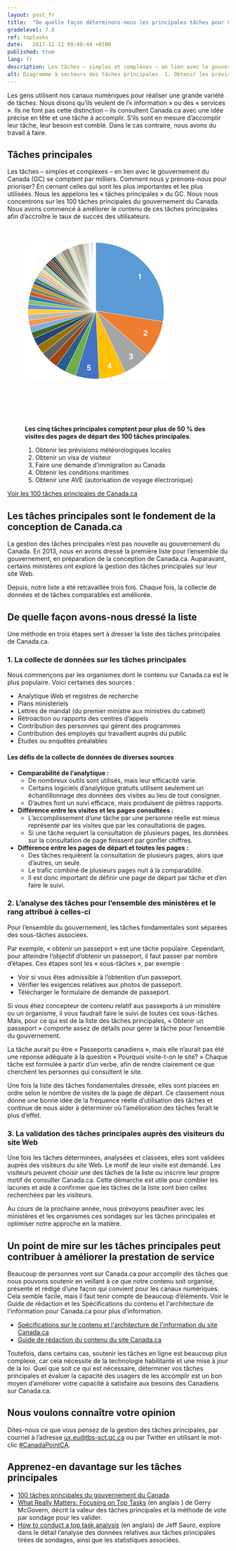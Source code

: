 ```yaml
---
layout: post_fr
title:  "De quelle façon déterminons-nous les principales tâches pour Canada.ca"
gradelevel: 7.8
ref: toptasks
date:   2017-12-11 09:48:44 +0100
published: true
lang: fr
description: Les tâches – simples et complexes – en lien avec le gouvernement du Canada (GC) se comptent par milliers. Comment nous y prenons-nous pour prioriser?
alt: Diagramme à secteurs des tâches principales. 1. Obtenir les prévisions météorologiques locales 28 % 2. Obtenir un visa de visiteur 9 % 3. Faire une demande d’immigration au Canada 7 % 4. Obtenir les conditions maritimes 6 % 5. Obtenir une AVE 6%. Le reste du diagramme est divisé en plus petites sections.
---
```


Les gens utilisent nos canaux numériques pour réaliser une grande variété de tâches. Nous disons qu’ils veulent de l’« information » ou des « services ». Ils ne font pas cette distinction – ils consultent Canada.ca avec une idée précise en tête et une tâche à accomplir. S’ils sont en mesure d’accomplir leur tâche, leur besoin est comblé. Dans le cas contraire, nous avons du travail à faire. 

## Tâches principales

Les tâches – simples et complexes – en lien avec le gouvernement du Canada (GC) se comptent par milliers. Comment nous y prenons-nous pour prioriser? En cernant celles qui sont les plus importantes et les plus utilisées. Nous les appelons les « tâches principales » du GC. Nous nous concentrons sur les 100 tâches principales du gouvernement du Canada. Nous avons commencé à améliorer le contenu de ces tâches principales afin d’accroître le taux de succès des utilisateurs. 

<figure style="margin-top: 50px;" >

<div class="col-md-6">
<div class="center-block">
<img class="img-responsive center-block"  style="margin-bottom: 50px;" src="/images/top100piechart.png" alt="Diagramme à secteurs montrant un segment occupant un quart du diagramme, les quatre segments suivants couvrant environ la moitié du diagramme et les autres segments devenant plus petits jusqu'à ce qu'ils se fondent l'un dans l'autre à la fin. Les données viennent de la liste des tâches principales pour Canada.ca">
</div>
</div>

<div class="col-md-6">
<figcaption class="center-block" style="margin-top: 50px;">
<p><b>Les cinq tâches principales comptent pour plus de 50 % des visites des pages de départ des 100 tâches principales.</b></p>
<ol>
<li>Obtenir les prévisions météorologiques locales</li>
<li>Obtenir un visa de visiteur</li>
<li>Faire une demande d’immigration au Canada</li>
<li>Obtenir les conditions maritimes</li>
<li>Obtenir une AVE (autorisation de voyage électronique)</li>
</ol>
</figcaption>
</div>
</figure>

<div class="clearfix"></div>

[Voir les 100 tâches principales de Canada.ca](https://canada-ca.github.io/pages/taches-principales-canada-ca.html)

## Les tâches principales sont le fondement de la conception de Canada.ca

La gestion des tâches principales n’est pas nouvelle au gouvernement du Canada. En 2013, nous en avons dressé la première liste pour l’ensemble du gouvernement, en préparation de la conception de Canada.ca. Auparavant, certains ministères ont exploré la gestion des tâches principales sur leur site Web.

Depuis, notre liste a été retravaillée trois fois. Chaque fois, la collecte de données et de tâches comparables est améliorée.

## De quelle façon avons-nous dressé la liste

Une méthode en trois étapes sert à dresser la liste des tâches principales de Canada.ca.

### 1. La collecte de données sur les tâches principales

Nous commençons par les organismes dont le contenu sur Canada.ca est le plus populaire. Voici certaines des sources :

* Analytique Web et registres de recherche
* Plans ministériels
* Lettres de mandat (du premier ministre aux ministres du cabinet)
* Rétroaction ou rapports des centres d’appels
* Contribution des personnes qui gèrent des programmes 
* Contribution des employés qui travaillent auprès du public 
* Études ou enquêtes préalables

#### Les défis de la collecte de données de diverses sources 

* <b>Comparabilité de l’analytique :</b> 
    * De nombreux outils sont utilisés, mais leur efficacité varie.	
    * Certains logiciels d’analytique gratuits utilisent seulement un échantillonnage des données des visites au lieu de tout consigner. 
    * D’autres font un suivi efficace, mais produisent de piètres rapports.
* <b>Différence entre les visites et les pages consultées : </b> 
    * L’accomplissement d’une tâche par une personne réelle est mieux représenté par les visites que par les consultations de pages.	 
    * Si une tâche requiert la consultation de plusieurs pages, les données sur la consultation de page finissent par gonfler chiffres.	
* <b>Différence entre les pages de départ et toutes les pages : </b> 
    * Des tâches requièrent la consultation de plusieurs pages, alors que d’autres, un seule.  
    * Le trafic combiné de plusieurs pages nuit à la comparabilité.
    * Il est donc important de définir une page de départ par tâche et d’en faire le suivi.

### 2. L’analyse des tâches pour l’ensemble des ministères et le rang attribué à celles-ci

Pour l’ensemble du gouvernement, les tâches fondamentales sont séparées des sous-tâches associées.

Par exemple, « obtenir un passeport » est une tâche populaire. Cependant, pour atteindre l’objectif d’obtenir un passeport, il faut passer par nombre d’étapes. Ces étapes sont les « sous-tâches », par exemple :

* Voir si vous êtes admissible à l’obtention d’un passeport.
* Vérifier les exigences relatives aux photos de passeport.
* Télécharger le formulaire de demande de passeport.

Si vous étiez concepteur de contenu relatif aux passeports à un ministère ou un organisme, il vous faudrait faire le suivi de toutes ces sous-tâches. Mais, pour ce qui est de la liste des tâches principales, « Obtenir un passeport » comporte assez de détails pour gérer la tâche pour l’ensemble du gouvernement.

La tâche aurait pu être « Passeports canadiens », mais elle n’aurait pas été une réponse adéquate à la question « Pourquoi visite-t-on le site? » Chaque tâche est formulée à partir d’un verbe, afin de rendre clairement ce que cherchent les personnes qui consultent le site.

Une fois la liste des tâches fondamentales dressée, elles sont placées en ordre selon le nombre de visites de la page de départ. Ce classement nous donne une bonne idée de la fréquence réelle d’utilisation des tâches et continue de nous aider à déterminer où l’amélioration des tâches ferait le plus d’effet.

### 3. La validation des tâches principales auprès des visiteurs du site Web

Une fois les tâches déterminées, analysées et classées, elles sont validées auprès des visiteurs du site Web. Le motif de leur visite est demandé. Les visiteurs peuvent choisir une des tâches de la liste ou inscrire leur propre motif de consulter Canada.ca. Cette démarche est utile pour combler les lacunes et aide à confirmer que les tâches de la liste sont bien celles recherchées par les visiteurs.

Au cours de la prochaine année, nous prévoyons peaufiner avec les ministères et les organismes ces sondages sur les tâches principales et optimiser notre approche en la matière.

## Un point de mire sur les tâches principales peut contribuer à améliorer la prestation de service

Beaucoup de personnes vont sur Canada.ca pour accomplir des tâches que nous pouvons soutenir en veillant à ce que notre contenu soit organisé, présenté et rédigé d’une façon qui convient pour les canaux numériques. Cela semble facile, mais il faut tenir compte de beaucoup d’éléments. Voir le Guide de rédaction et les Spécifications du contenu et l'architecture de l'information pour Canada.ca pour plus d’information. 

* [Spécifications sur le contenu et l'architecture de l'information du site Canada.ca](https://www.canada.ca/fr/secretariat-conseil-tresor/services/communications-gouvernementales/specifications-contenu-architecture-information-canada.html)
* [Guide de rédaction du contenu du site Canada.ca](https://www.canada.ca/fr/secretariat-conseil-tresor/services/communications-gouvernementales/guide-redaction-contenu-canada.html)

Toutefois, dans certains cas, soutenir les tâches en ligne est beaucoup plus complexe, car cela nécessite de la technologie habilitante et une mise à jour de la loi. Quel que soit ce qui est nécessaire, déterminer vos tâches principales et évaluer la capacité des usagers de les accomplir est un bon moyen d’améliorer votre capacité à satisfaire aux besoins des Canadiens sur Canada.ca. 

## Nous voulons connaître votre opinion

Dites-nous ce que vous pensez de la gestion des tâches principales, par courriel à l’adresse <ux.eu@tbs-sct.gc.ca> ou par Twitter en utilisant le mot-clic [#CanadaPointCA](https://twitter.com/search?q=%23CanadaPointCA).

## Apprenez-en davantage sur les tâches principales

* [100 tâches principales du gouvernement du Canada](https://canada-ca.github.io/pages/taches-principales-canada-ca.html).
* [What Really Matters: Focusing on Top Tasks](https://alistapart.com/article/what-really-matters-focusing-on-top-tasks) (en anglais ) de Gerry McGovern, décrit la valeur des tâches principales et la méthode de vote par sondage pour les valider.
* [How to conduct a top task analysis](https://measuringu.com/top-tasks/) (en anglais) de Jeff Sauro, explore dans le détail l’analyse des données relatives aux tâches principales tirées de sondages, ainsi que les statistiques associées.
